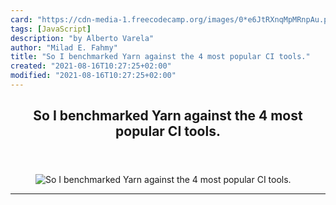```yaml
---
card: "https://cdn-media-1.freecodecamp.org/images/0*e6JtRXnqMpMRnpAu.png"
tags: [JavaScript]
description: "by Alberto Varela"
author: "Milad E. Fahmy"
title: "So I benchmarked Yarn against the 4 most popular CI tools."
created: "2021-08-16T10:27:25+02:00"
modified: "2021-08-16T10:27:25+02:00"
---
```

<div class="site-wrapper">
<main id="site-main" class="site-main outer">
<div class="inner">
<article class="post-full post tag-javascript tag-nodejs tag-web-development tag-programming tag-software-development ">
<header class="post-full-header">
<h1 class="post-full-title">So I benchmarked Yarn against the 4 most popular CI tools.</h1>
</header>
<figure class="post-full-image">
<picture>
<source media="(max-width: 700px)" sizes="1px" srcset="data:image/gif;base64,R0lGODlhAQABAIAAAAAAAP///yH5BAEAAAAALAAAAAABAAEAAAIBRAA7 1w">
<source media="(min-width: 701px)" sizes="(max-width: 800px) 400px,
(max-width: 1170px) 700px,
1400px" srcset="https://cdn-media-1.freecodecamp.org/images/0*e6JtRXnqMpMRnpAu.png 300w,
https://cdn-media-1.freecodecamp.org/images/0*e6JtRXnqMpMRnpAu.png 600w,
https://cdn-media-1.freecodecamp.org/images/0*e6JtRXnqMpMRnpAu.png 1000w,
https://cdn-media-1.freecodecamp.org/images/0*e6JtRXnqMpMRnpAu.png 2000w">
<img onerror="this.style.display='none'" src="https://cdn-media-1.freecodecamp.org/images/0*e6JtRXnqMpMRnpAu.png" alt="So I benchmarked Yarn against the 4 most popular CI tools.">
</picture>
</figure>
<section class="post-full-content">
<div class="post-content medium-migrated-article">
</div>
<hr>
</section>
</article>
</div>
</main>
</div>
<!-- Google Tag Manager (noscript) -->
<!-- End Google Tag Manager (noscript) -->
